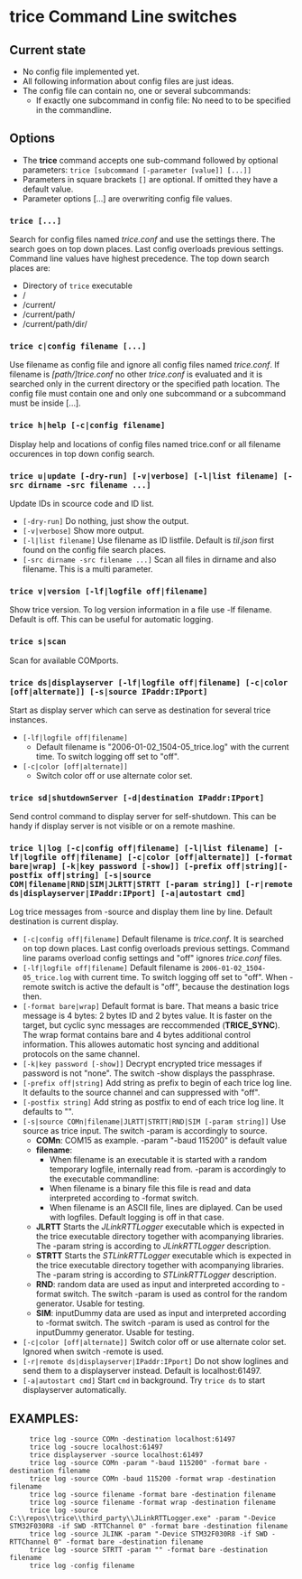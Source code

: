 
# trice Command Line switches
## Current state
- No config file implemented yet.
- All following information about config files are just ideas.
- The config file can contain no, one or several subcommands:
  - If exactly one subcommand in config file: No need to to be specified in the commandline.
## Options
- The **trice** command accepts one sub-command followed by optional parameters: `trice [subcommand [-parameter [value]] [...]]`
- Parameters in square brackets `[]` are optional. If omitted they have a default value. 
- Parameter options [...] are overwriting config file values.

### `trice [...]`
Search for config files named *trice.conf* and use the settings there. The search goes  on top down places. Last config overloads previous settings. Command line values have highest precedence. The top down search places are:
- Directory of `trice` executable
- /
- /current/
- /current/path/
- /current/path/dir/

### `trice c|config filename [...]`
Use filename as config file and ignore all config files named *trice.conf*. If filename is *[path/]trice.conf* no other *trice.conf* is evaluated and it is searched only in the current directory or the specified path location. The config file must contain one and only one subcommand or a subcommand must be inside [...].

### `trice h|help [-c|config filename]`
Display help and locations of config files named trice.conf or all filename occurences in top down config search.

### `trice u|update [-dry-run] [-v|verbose] [-l|list filename] [-src dirname -src filename ...]`
Update IDs in scource code and ID list.
- `[-dry-run]` Do nothing, just show the output.
- `[-v|verbose]` Show more output.
- `[-l|list filename]` Use filename as ID listfile. Default is *til.json* first found on the config file search places.
- `[-src dirname -src filename ...]` Scan all files in dirname and also filename. This is a multi parameter.

###  `trice v|version [-lf|logfile off|filename]`
Show trice version. To log version information in a file use -lf filename. Default is off. This can be useful for automatic logging.

### `trice s|scan`
Scan for available COMports.

### `trice ds|displayserver [-lf|logfile off|filename] [-c|color [off|alternate]] [-s|source IPaddr:IPport]`
Start as display server which can serve as destination for several trice instances.
- `[-lf|logfile off|filename]`
    - Default filename is "2006-01-02_1504-05_trice.log" with the current time. To switch logging off set to "off".
- `[-c|color [off|alternate]]`
  - Switch color off or use alternate color set.

### `trice sd|shutdownServer [-d|destination IPaddr:IPport]`
Send control command to display server for self-shutdown.
This can be handy if display server is not visible or on a remote mashine.

### `trice l|log [-c|config off|filename] [-l|list filename] [-lf|logfile off|filename] [-c|color [off|alternate]] [-format bare|wrap] [-k|key password [-show]] [-prefix off|string][-postfix off|string] [-s|source COM|filename|RND|SIM|JLRTT|STRTT [-param string]] [-r|remote ds|displayserver|IPaddr:IPport] [-a|autostart cmd]`
Log trice messages from -source and display them line by line. Default destination is current display.
- `[-c|config off|filename]` Default filename is *trice.conf*. It is searched on top down places. Last config overloads previous settings. Command line params overload config settings and "off" ignores *trice.conf* files.
- `[-lf|logfile off|filename]` Default filename is `2006-01-02_1504-05_trice.log` with current time. To switch logging off set to "off". When -remote switch is active the default is "off", because the destination logs then.
- `[-format bare|wrap]` Default format is bare. That means a basic trice message is 4 bytes: 2 bytes ID and 2 bytes value. It is faster on the target, but cyclic sync messages are reccommended (**TRICE_SYNC**). The wrap format contains bare and 4 bytes additional control information. This allowes automatic host syncing and additional protocols on the same channel.
- `[-k|key password [-show]]` Decrypt encrypted trice messages if password is not "none". The switch -show displays the passphrase.
- `[-prefix off|string]` Add string as prefix to begin of each trice log line. It defaults to the source channel and can suppressed with "off".
- `[-postfix string]` Add string as postfix to end of each trice log line. It defaults to "".
- `[-s|source COMn|filename|JLRTT|STRTT|RND|SIM [-param string]]` Use source as trice input. The switch -param is accordingly to source.
  - **COMn**: COM15 as example. -param "-baud 115200" is default value
  - **filename**: 
    - When filename is an executable it is started with a random temporary logfile, internally read from. -param is accordingly to the executable commandline:
    - When filename is a binary file this file is read and data interpreted according to -format switch.
    - When filename is an ASCII file, lines are diplayed. Can be used with logfiles. Default logging is off in that case.
  - **JLRTT** Starts the *JLinkRTTLogger* executable which is expected in the trice executable directory together with acompanying libraries. The -param string is according to *JLinkRTTLogger* description.
  - **STRTT** Starts the *STLinkRTTLogger* executable which is expected in the trice executable directory together with acompanying libraries. The -param string is according to *STLinkRTTLogger* description.
  - **RND**: random data are used as input and interpreted according to -format switch. The switch -param is used as control for the random generator. Usable for testing.
  - **SIM**: inputDummy data are used as input and interpreted according to -format switch. The switch -param is used as control for the inputDummy generator. Usable for testing.
- `[-c|color [off|alternate]]` Switch color off or use alternate color set. Ignored when switch -remote is used.
- `[-r|remote ds|displayserver|IPaddr:IPport]` Do not show loglines and send them to a displayserver instead. Default is localhost:61497.
- `[-a|autostart cmd]` Start `cmd` in background. Try `trice ds` to start displayserver automatically.
## EXAMPLES:
		 trice log -source COMn -destination localhost:61497
		 trice log -soucre localhost:61497
		 trice displayserver -source localhost:61497
		 trice log -source COMn -param "-baud 115200" -format bare -destination filename
		 trice log -source COMn -baud 115200 -format wrap -destination filename
		 trice log -source filename -format bare -destination filename
		 trice log -source filename -format wrap -destination filename
		 trice log -source C:\\repos\\trice\\third_party\\JLinkRTTLogger.exe" -param "-Device STM32F030R8 -if SWD -RTTChannel 0" -format bare -destination filename
		 trice log -source JLINK -param "-Device STM32F030R8 -if SWD -RTTChannel 0" -format bare -destination filename
		 trice log -source STRTT -param "" -format bare -destination filename
		 trice log -config filename
